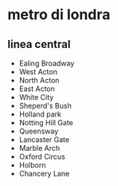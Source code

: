 # metro di londra
## linea central
- Ealing Broadway
- West Acton
- North Acton
- East Acton
- White City
- Sheperd's Bush
- Holland park
- Notting Hill Gate
- Queensway
- Lancaster Gate
- Marble Arch
- Oxford Circus
- Holborn
- Chancery Lane